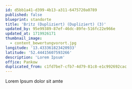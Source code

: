 ```yaml
---
id: d5bb1a41-d399-4b13-a311-6475720a0789
published: false
blueprint: standorte
title: 'Britz (Dupliziert) (Dupliziert) (3)'
updated_by: 95e99389-87ef-46dc-89fe-516fc22e966e
updated_at: 1719926171
thumbnail_image:
  - content_bewertungvorort.jpg
longitude: '13.433361823420933'
latitude: '52.44415607593266'
description: 'Lorem Ipsum'
office: Pankow
duplicated_from: c1fd7be7-cfb7-4d79-81c8-e1c992692cac
---
```

Lorem Ipsum dolor sit amte